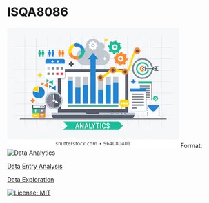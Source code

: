 # ISQA8086

![GitHub Logo](flat-design-modern-vector-illustration-260nw-564080401.webp)
Format: ![Data Analytics]()

[Data Entry Analysis](https://github.com/malzarah/ISQA8086/blob/master/DataEntryAnalysis.md)


[Data Exploration]()

[![License: MIT](https://img.shields.io/badge/License-MIT-yellow.svg)](https://opensource.org/licenses/MIT)
